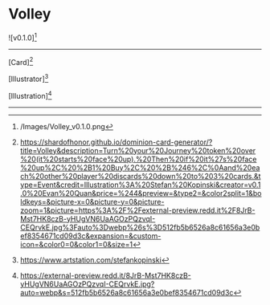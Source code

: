 # Volley

![v0.1.0][^v0.1.0]

---

[Card][^Card]

[Illustrator][^Illustrator]

[Illustration][^Illustration]

---

[^Card]: https://shardofhonor.github.io/dominion-card-generator/?title=Volley&description=Turn%20your%20Journey%20token%20over%20(it%20starts%20face%20up).%20Then%20if%20it%27s%20face%20up%2C%20%2B1%20Buy%2C%20%2B%246%2C%0Aand%20each%20other%20player%20discards%20down%20to%203%20cards.&type=Event&credit=Illustration%3A%20Stefan%20Kopinski&creator=v0.1.0%20Evan%20Quan&price=%244&preview=&type2=&color2split=1&boldkeys=&picture-x=0&picture-y=0&picture-zoom=1&picture=https%3A%2F%2Fexternal-preview.redd.it%2F8JrB-Mst7HK8czB-yHUgVN6UaAGOzPQzvqI-CEQrvkE.jpg%3Fauto%3Dwebp%26s%3D512fb5b6526a8c61656a3e0bef8354671cd09d3c&expansion=&custom-icon=&color0=0&color1=0&size=1
[^Illustrator]: https://www.artstation.com/stefankopinski
[^Illustration]: https://external-preview.redd.it/8JrB-Mst7HK8czB-yHUgVN6UaAGOzPQzvqI-CEQrvkE.jpg?auto=webp&s=512fb5b6526a8c61656a3e0bef8354671cd09d3c
[^v0.1.0]: /Images/Volley_v0.1.0.png
